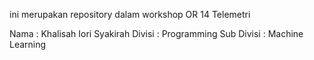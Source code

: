 ini merupakan repository dalam workshop OR 14 Telemetri

Nama    : Khalisah Iori Syakirah
Divisi  : Programming
Sub Divisi : Machine Learning